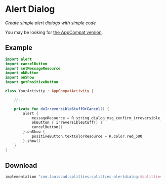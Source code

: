 # Alert Dialog

*Create simple alert dialogs with simple code*

You may be looking for [the AppCompat version](
../alertdialog-appcompat/README.md).

## Example

```kotlin
import alert
import cancelButton
import setMessageResource
import okButton
import onShow
import getPositiveButton

class YourActivity : AppCompatActivity {

    //...

    private fun doIrreversibleStuffOrCancel() {
        alert {
            messageResource = R.string.dialog_msg_confirm_irreversible_stuff
            okButton { irreversibleStuff() }
            cancelButton()
        }.onShow {
            positiveButton.textColorResource = R.color.red_500
        }.show()
    }
}
```

## Download

```groovy
implementation "com.louiscad.splitties:splitties-alertdialog:$splitties_version"
```
